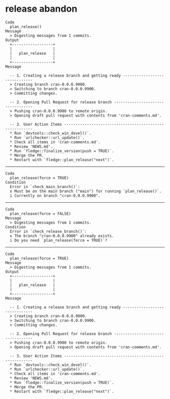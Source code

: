 # release abandon

    Code
      plan_release()
    Message
      > Digesting messages from 1 commits.
    Output
      +------------------+
      |                  |
      |   plan_release   |
      |                  |
      +------------------+
    Message
      
      -- 1. Creating a release branch and getting ready ------------------------------
      > Creating branch cran-0.0.0.9900.
      > Switching to branch cran-0.0.0.9900.
      > Committing changes.
      
      -- 2. Opening Pull Request for release branch ----------------------------------
      > Pushing cran-0.0.0.9900 to remote origin.
      > Opening draft pull request with contents from 'cran-comments.md'.
      
      -- 3. User Action Items --------------------------------------------------------
      * Run `devtools::check_win_devel()`.
      * Run `urlchecker::url_update()`.
      * Check all items in 'cran-comments.md'.
      * Review 'NEWS.md'.
      * Run `fledge::finalize_version(push = TRUE)`.
      * Merge the PR.
      * Restart with `fledge::plan_release("next")`.

---

    Code
      plan_release(force = TRUE)
    Condition
      Error in `check_main_branch()`:
      x Must be on the main branch ("main") for running `plan_release()`.
      i Currently on branch "cran-0.0.0.9900".

---

    Code
      plan_release(force = FALSE)
    Message
      > Digesting messages from 1 commits.
    Condition
      Error in `check_release_branch()`:
      x The branch "cran-0.0.0.9900" already exists.
      i Do you need `plan_release(force = TRUE)`?

---

    Code
      plan_release(force = TRUE)
    Message
      > Digesting messages from 1 commits.
    Output
      +------------------+
      |                  |
      |   plan_release   |
      |                  |
      +------------------+
    Message
      
      -- 1. Creating a release branch and getting ready ------------------------------
      > Creating branch cran-0.0.0.9900.
      > Switching to branch cran-0.0.0.9900.
      > Committing changes.
      
      -- 2. Opening Pull Request for release branch ----------------------------------
      > Pushing cran-0.0.0.9900 to remote origin.
      > Opening draft pull request with contents from 'cran-comments.md'.
      
      -- 3. User Action Items --------------------------------------------------------
      * Run `devtools::check_win_devel()`.
      * Run `urlchecker::url_update()`.
      * Check all items in 'cran-comments.md'.
      * Review 'NEWS.md'.
      * Run `fledge::finalize_version(push = TRUE)`.
      * Merge the PR.
      * Restart with `fledge::plan_release("next")`.

